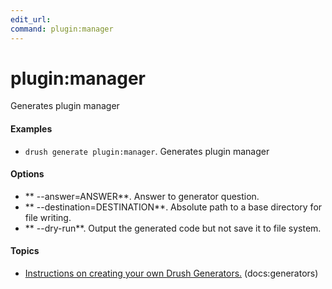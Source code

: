 ```yaml
---
edit_url: 
command: plugin:manager
---
```

# plugin:manager

Generates plugin manager

#### Examples

- <code>drush generate plugin:manager</code>. Generates plugin manager

#### Options

- ** --answer=ANSWER**. Answer to generator question.
- ** --destination=DESTINATION**. Absolute path to a base directory for file writing.
- ** --dry-run**. Output the generated code but not save it to file system.

#### Topics

- [Instructions on creating your own Drush Generators.](../../vendor/drush/drush/docs/generators.md) (docs:generators)

